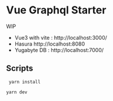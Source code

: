 # Vue Graphql Starter

WIP

- Vue3 with vite : http://localhost:3000/
- Hasura http://localhost:8080
- Yugabyte DB : http://localhost:7000/

## Scripts

```
 yarn install
```

```
yarn dev
```
